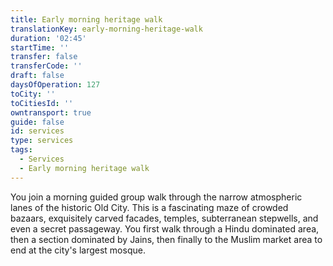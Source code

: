 ```yaml
---
title: Early morning heritage walk
translationKey: early-morning-heritage-walk
duration: '02:45'
startTime: ''
transfer: false
transferCode: ''
draft: false
daysOfOperation: 127
toCity: ''
toCitiesId: ''
owntransport: true
guide: false
id: services
type: services
tags:
  - Services
  - Early morning heritage walk
---
```

You join a morning guided group walk through the narrow atmospheric lanes of the historic Old City. This is a fascinating maze of crowded bazaars, exquisitely carved facades, temples, subterranean stepwells, and even a secret passageway. You first walk through a Hindu dominated area, then a section dominated by Jains, then finally to the Muslim market area to end at the city's largest mosque.